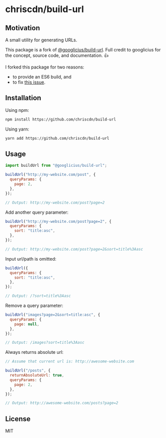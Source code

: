 # chriscdn/build-url

## Motivation

A small utility for generating URLs.

This package is a fork of [@googlicius/build-url](https://github.com/googlicius/build-url). Full credit to googlicius for the concept, source code, and documentation. 👍

I forked this package for two reasons:

- to provide an ES6 build, and
- to fix [this issue](https://github.com/googlicius/build-url/issues/3).

## Installation

Using npm:

```bash
npm install https://github.com/chriscdn/build-url
```

Using yarn:

```bash
yarn add https://github.com/chriscdn/build-url
```

## Usage

```js
import buildUrl from "@googlicius/build-url";

buildUrl("http://my-website.com/post", {
  queryParams: {
    page: 2,
  },
});

// Output: http://my-website.com/post?page=2
```

Add another query parameter:

```js
buildUrl("http://my-website.com/post?page=2", {
  queryParams: {
    sort: "title:asc",
  },
});

// Output: http://my-website.com/post?page=2&sort=title%3Aasc
```

Input url/path is omitted:

```js
buildUrl({
  queryParams: {
    sort: "title:asc",
  },
});

// Output: /?sort=title%3Aasc
```

Remove a query parameter:

```js
buildUrl("images?page=2&sort=title:asc", {
  queryParams: {
    page: null,
  },
});

// Output: /images?sort=title%3Aasc
```

Always returns absolute url:

```js
// Assume that current url is: http://awesome-website.com

buildUrl("/posts", {
  returnAbsoluteUrl: true,
  queryParams: {
    page: 2,
  },
});

// Output: http://awesome-website.com/posts?page=2
```

## License

MIT
